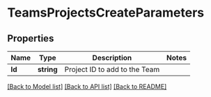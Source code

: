 # TeamsProjectsCreateParameters

## Properties

Name | Type | Description | Notes
------------ | ------------- | ------------- | -------------
**Id** | **string** | Project ID to add to the Team | 

[[Back to Model list]](../README.md#documentation-for-models) [[Back to API list]](../README.md#documentation-for-api-endpoints) [[Back to README]](../README.md)



